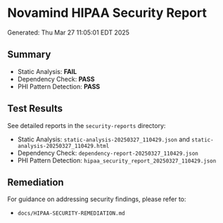 # Novamind HIPAA Security Report

Generated: Thu Mar 27 11:05:01 EDT 2025

## Summary

- Static Analysis: **FAIL**
- Dependency Check: **PASS**
- PHI Pattern Detection: **PASS**

## Test Results

See detailed reports in the `security-reports` directory:

- Static Analysis: `static-analysis-20250327_110429.json` and `static-analysis-20250327_110429.html`
- Dependency Check: `dependency-report-20250327_110429.json`
- PHI Pattern Detection: `hipaa_security_report_20250327_110429.json`

## Remediation

For guidance on addressing security findings, please refer to:

- `docs/HIPAA-SECURITY-REMEDIATION.md`
